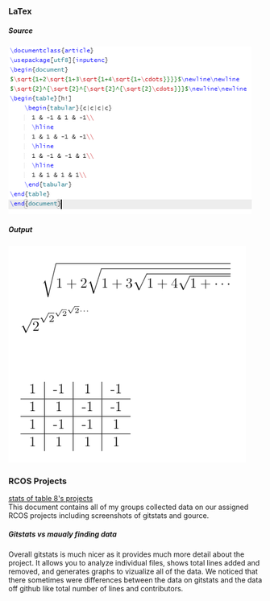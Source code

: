 ### LaTex
##### Source
<img src="latex-src.png" alt="source code"/><br />
##### Output
<img src="latex-out.png" alt="generated output"/><br />
### RCOS Projects
[stats of table 8's projects](https://docs.google.com/document/d/1ba5yExqEPxpVeJ9VadcYCiYgZS4C0YgzuyApd5GrQSo/edit?usp=sharing)<br />
This document contains all of my groups collected data on our assigned RCOS projects including screenshots of gitstats and gource.
##### Gitstats vs maualy finding data
Overall gitstats is much nicer as it provides much more detail about the project. It allows you to analyze individual files, shows total lines added and removed, and generates graphs to vizualize all of the data. We noticed that there sometimes were differences between the data on gitstats and the data off github like total number of lines and contributors.

